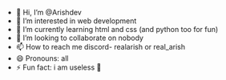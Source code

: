 - 👋 Hi, I’m @Arishdev
- 👀 I’m interested in web development
- 🌱 I’m currently learning html and css (and python too for fun)
- 💞️ I’m looking to collaborate on nobody
- 📫 How to reach me discord- realarish or real_arish
- 😄 Pronouns: all
- ⚡ Fun fact: i am useless 🤣

